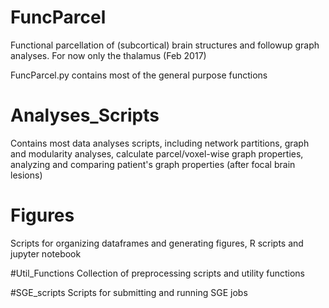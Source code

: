 # FuncParcel
Functional parcellation of (subcortical) brain structures and followup graph analyses. 
For now only the thalamus (Feb 2017)

FuncParcel.py contains most of the general purpose functions

# Analyses_Scripts
Contains most data analyses scripts, including network partitions, graph and modularity analyses, calculate parcel/voxel-wise graph properties, analyzing and comparing patient's graph properties (after focal brain lesions)

# Figures
Scripts for organizing dataframes and generating figures, R scripts and jupyter notebook

#Util_Functions
Collection of preprocessing scripts and utility functions

#SGE_scripts
Scripts for submitting and running SGE jobs
